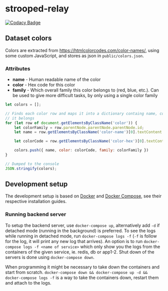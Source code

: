 # strooped-relay
[![Codacy Badge](https://api.codacy.com/project/badge/Grade/455a41cf230948869e4bed43f6e54bce)](https://app.codacy.com/gh/Strooped/strooped-relay?utm_source=github.com&utm_medium=referral&utm_content=Strooped/strooped-relay&utm_campaign=Badge_Grade_Dashboard)

## Dataset colors

Colors are extracted from https://htmlcolorcodes.com/color-names/, using some custom JavaScript, and stores as json
in `public/colors.json`.

### Attributes

- **name** - Human readable name of the color
- **color** - Hex code for this color
- **family** - Which overall family this color belongs to (red, blue, etc.).
               Can be used to give more difficult tasks, by only using a single color family

```js
let colors = [];

// Finds each color row and maps it into a dictionary containg name, code and which colorFamily
// it belongs
for (let row of document.getElementsByClassName('color')) {
    let colorFamily = row.parentNode.parentNode.parentNode.id;
    let name = row.getElementsByClassName('color-name')[0].textContent.trim();

    let colorCode = row.getElementsByClassName('color-hex')[0].textContent.trim();

    colors.push({ name, color: colorCode, family: colorFamily })
}

// Dumped to the console
JSON.stringify(colors);
```

## Development setup
The development setup is based on [Docker](https://docs.docker.com/install/) and
[Docker Compose](https://docs.docker.com/compose/install/), see their respective installation guides.

### Running backend server
To setup the backend server, use `docker-compose up`, alternatively add `-d` if detached mode (running in the
background) is preferred. To see the logs while running in detached mode, run `docker-compose logs -f` (`-f` is follow
for the log, it will print any new log that arrives). An option is to run `docker-compose logs -f <name of service>`
which only show you the logs from the containers of the given service, ie. redis, db or app1-2. Shut down of the servers
is done using `docker-compose down`.

When programming it might be necessary to take down the containers and start from scratch. `docker-compose down &&
docker-compose up -d && docker-compose logs -f` is a way to take the containers down, restart them and attach to the logs.

